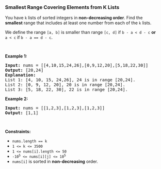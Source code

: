 
<h3>Smallest Range Covering Elements from K Lists</h3>
<div><p>You have <code>k</code> lists of sorted integers in <strong>non-decreasing order</strong>. Find the <b>smallest</b> range that includes at least one number from each of the <code>k</code> lists.</p>
<p>We define the range <code>[a, b]</code> is smaller than range <code>[c, d]</code> if <code>b - a &lt; d - c</code> <strong>or</strong> <code>a &lt; c</code> if <code>b - a == d - c</code>.</p>
<p> </p>
<p><strong>Example 1:</strong></p>
<pre><strong>Input:</strong> nums = [[4,10,15,24,26],[0,9,12,20],[5,18,22,30]]
<strong>Output:</strong> [20,24]
<strong>Explanation: </strong>
List 1: [4, 10, 15, 24,26], 24 is in range [20,24].
List 2: [0, 9, 12, 20], 20 is in range [20,24].
List 3: [5, 18, 22, 30], 22 is in range [20,24].
</pre>
<p><strong>Example 2:</strong></p>
<pre><strong>Input:</strong> nums = [[1,2,3],[1,2,3],[1,2,3]]
<strong>Output:</strong> [1,1]
</pre>
<p> </p>
<p><strong>Constraints:</strong></p>
<ul>
<li><code>nums.length == k</code></li>
<li><code>1 &lt;= k &lt;= 3500</code></li>
<li><code>1 &lt;= nums[i].length &lt;= 50</code></li>
<li><code>-10<sup>5</sup> &lt;= nums[i][j] &lt;= 10<sup>5</sup></code></li>
<li><code>nums[i]</code> is sorted in <strong>non-decreasing</strong> order.</li>
</ul>
</div>
